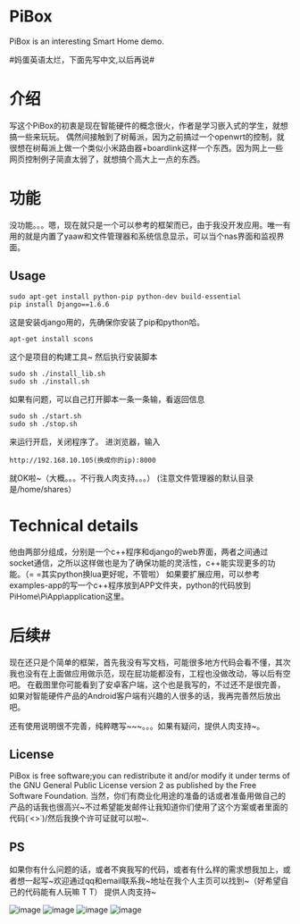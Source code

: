# PiBox #
PiBox is an interesting Smart Home demo.


#妈蛋英语太烂，下面先写中文,以后再说#
# 介绍 #
写这个PiBox的初衷是现在智能硬件的概念很火，作者是学习嵌入式的学生，就想搞一些来玩玩。
偶然间接触到了树莓派，因为之前搞过一个openwrt的控制，就很想在树莓派上做一个类似小米路由器+boardlink这样一个东西。因为网上一些网页控制例子简直太弱了，就想搞个高大上一点的东西。

# 功能 #
没功能。。。嗯，现在就只是一个可以参考的框架而已，由于我没开发应用。唯一有用的就是内置了yaaw和文件管理器和系统信息显示，可以当个nas界面和监视界面。
## Usage ##  
    sudo apt-get install python-pip python-dev build-essential 
    pip install Django==1.6.6
这是安装django用的，先确保你安装了pip和python哈。

    apt-get install scons
这个是项目的构建工具~
然后执行安装脚本

    sudo sh ./install_lib.sh
    sudo sh ./install.sh
如果有问题，可以自己打开脚本一条一条输，看返回信息

    sudo sh ./start.sh 
    sudo sh ./stop.sh
来运行开启，关闭程序了。
进浏览器，输入

    http://192.168.10.105(换成你的ip):8000
就OK啦~（大概。。。不行我人肉支持。。。）
(注意文件管理器的默认目录是/home/shares）



# Technical details #
他由两部分组成，分别是一个c++程序和django的web界面，两者之间通过socket通信，之所以这样做也是为了确保功能的灵活性，c++能实现更多的功能。（= =其实python换lua更好呢，不管啦）
如果要扩展应用，可以参考examples-app的写一个c++程序放到APP文件夹，python的代码放到PiHome\PiApp\application这里。
# 后续#
现在还只是个简单的框架，首先我没有写文档，可能很多地方代码会看不懂，其次我也没有在上面做应用做示范，现在屁功能都没有，工程也没做改动，等以后有空吧。
在截图里你可能看到了安卓客户端，这个也是我写的，不过还不是很完善，如果对智能硬件产品的Android客户端有兴趣的人很多的话，我再完善然后放出吧。

还有使用说明很不完善，纯粹瞎写~~~。。。如果有疑问，提供人肉支持~。

## License ##
PiBox is free software;you can redistribute it and/or modify it under terms of the GNU General Public License version 2 as published by the Free Software Foundation.
当然，你们有商业化用途的准备的话或者准备用做自己的产品的话我也很高兴~不过希望能发邮件让我知道你们使用了这个方案或者里面的代码\(˙<>˙)/然后我换个许可证就可以啦~.

## PS ##
如果你有什么问题的话，或者不爽我写的代码，或者有什么样的需求想我加上，或者想一起写~欢迎通过qq和email联系我~地址在我个人主页可以找到~（好希望自己的代码能有人玩嘛 T T）
提供人肉支持~



![image](http://www.iotwrt.com/jpg/pibox1.jpg)
![image](http://www.iotwrt.com/jpg/pibox2.jpg)
![image](http://www.iotwrt.com/jpg/pibox3.jpg)
![image](http://www.iotwrt.com/jpg/pibox4.png)
